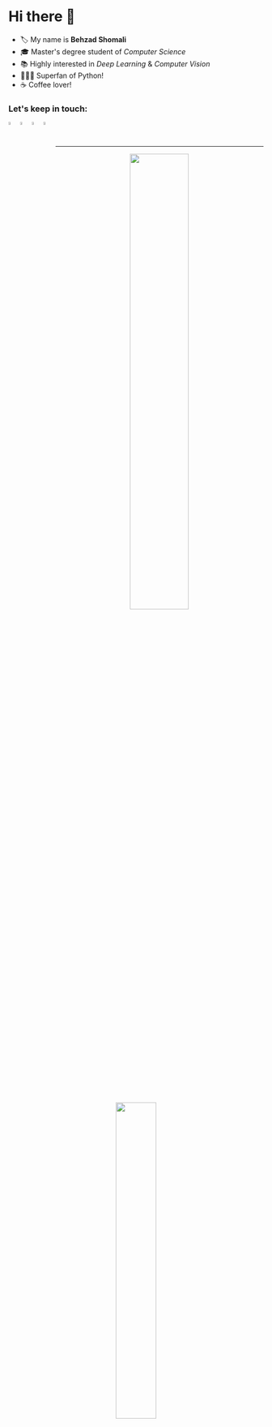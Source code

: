 <h1>Hi there 👋</h1>

- 🏷️  My name is <b>Behzad Shomali</b>
- 🎓  Master's degree student of <i>Computer Science</i>
- 📚  Highly interested in <i>Deep Learning</i> & <i>Computer Vision</i>
- 👨🏻‍💻  Superfan of Python!
- ☕️  Coffee lover!

<h3 align="left">Let's keep in touch:</h3>

<p align="left">
    
  <a href="mailto: behzad.shomali@gmail.com">
        <img align="left" 
             alt="email"
             title="Email"
             width="4%" 
             src="https://cdn4.iconfinder.com/data/icons/logos-brands-in-colors/48/google-gmail-512.png">
    </a>
    
    
  <a href="https://www.linkedin.com/in/behzad-shomali-59679859/">
        <img align="left" 
             alt="linkedin" 
             title="LinkedIn"
             width="4%" 
             src="https://cdn2.iconfinder.com/data/icons/social-media-2285/512/1_Linkedin_unofficial_colored_svg-512.png">
    </a>
  
  <a href="https://www.researchgate.net/profile/Behzad_Shomali">
        <img align="left" 
             alt="researchgate"
             title="ResearchGate"
             width="4%" 
             src="https://cdn.icon-icons.com/icons2/2108/PNG/512/researchgate_icon_130843.png">
    </a>
    
  <a href="https://twitter.com/behzadshomali">
      <img align="left" 
           alt="twitter" 
           title="Twitter"
           width="4%" 
           src="https://cdn.icon-icons.com/icons2/1211/PNG/512/1491579583-yumminkysocialmedia02_83111.png">
    </a>
    
</p>

</br>
</br>

---

<p align="center">
<!-- Taken from https://github.com/anuraghazra/github-readme-stats -->
    <a href="#">
        <img
            width="48%"
            src="https://github-readme-stats.vercel.app/api?username=behzadshomali&theme=tokyonight&count_private=true&show_icons=true&disable_animations=true&include_all_commits=true"
        />
    </a>
    <a href="#">
        <img
            width="40%"
            src="https://github-readme-stats.vercel.app/api/top-langs/?username=behzadshomali&layout=compact&include_all_commits=true&show_icons=true&theme=tokyonight&custom_title=Most+Used+Languages"
        />
        </a>
</p>


